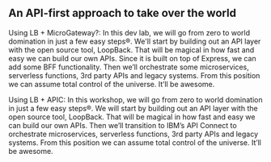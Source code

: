 An API-first approach to take over the world
---

Using LB + MicroGateway?:
In this dev lab, we will go from zero to world domination in just a few easy steps®. We'll start by building out an API layer with the open source tool, LoopBack. That will be magical in how fast and easy we can build our own APIs. Since it is built on top of Express, we can add some BFF functionality. Then we’ll orchestrate some microservices, serverless functions, 3rd party APIs and legacy systems. From this position we can assume total control of the universe. It’ll be awesome.

Using LB + APIC:
In this workshop, we will go from zero to world domination in just a few easy steps®. We will start by building out an API layer with the open source tool, LoopBack. That will be magical in how fast and easy we can build our own APIs. Then we’ll transition to IBM’s API Connect to orchestrate microservices, serverless functions, 3rd party APIs and legacy systems. From this position we can assume total control of the universe. It’ll be awesome.
